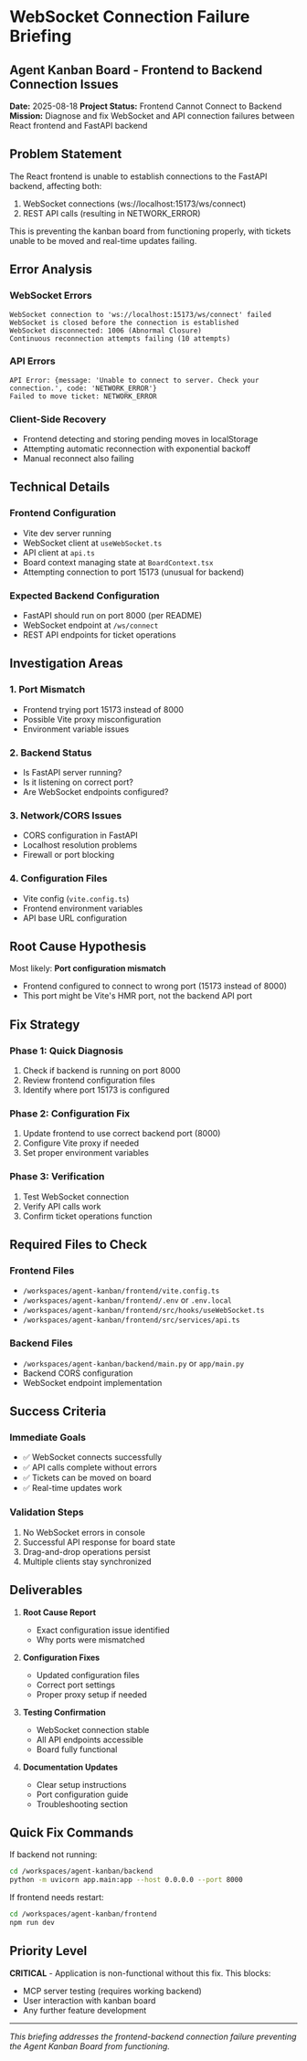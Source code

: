 # WebSocket Connection Failure Briefing
## Agent Kanban Board - Frontend to Backend Connection Issues

**Date:** 2025-08-18
**Project Status:** Frontend Cannot Connect to Backend
**Mission:** Diagnose and fix WebSocket and API connection failures between React frontend and FastAPI backend

## Problem Statement

The React frontend is unable to establish connections to the FastAPI backend, affecting both:
1. WebSocket connections (ws://localhost:15173/ws/connect)
2. REST API calls (resulting in NETWORK_ERROR)

This is preventing the kanban board from functioning properly, with tickets unable to be moved and real-time updates failing.

## Error Analysis

### WebSocket Errors
```
WebSocket connection to 'ws://localhost:15173/ws/connect' failed
WebSocket is closed before the connection is established
WebSocket disconnected: 1006 (Abnormal Closure)
Continuous reconnection attempts failing (10 attempts)
```

### API Errors
```
API Error: {message: 'Unable to connect to server. Check your connection.', code: 'NETWORK_ERROR'}
Failed to move ticket: NETWORK_ERROR
```

### Client-Side Recovery
- Frontend detecting and storing pending moves in localStorage
- Attempting automatic reconnection with exponential backoff
- Manual reconnect also failing

## Technical Details

### Frontend Configuration
- Vite dev server running
- WebSocket client at `useWebSocket.ts`
- API client at `api.ts`
- Board context managing state at `BoardContext.tsx`
- Attempting connection to port 15173 (unusual for backend)

### Expected Backend Configuration
- FastAPI should run on port 8000 (per README)
- WebSocket endpoint at `/ws/connect`
- REST API endpoints for ticket operations

## Investigation Areas

### 1. Port Mismatch
- Frontend trying port 15173 instead of 8000
- Possible Vite proxy misconfiguration
- Environment variable issues

### 2. Backend Status
- Is FastAPI server running?
- Is it listening on correct port?
- Are WebSocket endpoints configured?

### 3. Network/CORS Issues
- CORS configuration in FastAPI
- Localhost resolution problems
- Firewall or port blocking

### 4. Configuration Files
- Vite config (`vite.config.ts`)
- Frontend environment variables
- API base URL configuration

## Root Cause Hypothesis

Most likely: **Port configuration mismatch**
- Frontend configured to connect to wrong port (15173 instead of 8000)
- This port might be Vite's HMR port, not the backend API port

## Fix Strategy

### Phase 1: Quick Diagnosis
1. Check if backend is running on port 8000
2. Review frontend configuration files
3. Identify where port 15173 is configured

### Phase 2: Configuration Fix
1. Update frontend to use correct backend port (8000)
2. Configure Vite proxy if needed
3. Set proper environment variables

### Phase 3: Verification
1. Test WebSocket connection
2. Verify API calls work
3. Confirm ticket operations function

## Required Files to Check

### Frontend Files
- `/workspaces/agent-kanban/frontend/vite.config.ts`
- `/workspaces/agent-kanban/frontend/.env` or `.env.local`
- `/workspaces/agent-kanban/frontend/src/hooks/useWebSocket.ts`
- `/workspaces/agent-kanban/frontend/src/services/api.ts`

### Backend Files
- `/workspaces/agent-kanban/backend/main.py` or `app/main.py`
- Backend CORS configuration
- WebSocket endpoint implementation

## Success Criteria

### Immediate Goals
- ✅ WebSocket connects successfully
- ✅ API calls complete without errors
- ✅ Tickets can be moved on board
- ✅ Real-time updates work

### Validation Steps
1. No WebSocket errors in console
2. Successful API response for board state
3. Drag-and-drop operations persist
4. Multiple clients stay synchronized

## Deliverables

1. **Root Cause Report**
   - Exact configuration issue identified
   - Why ports were mismatched

2. **Configuration Fixes**
   - Updated configuration files
   - Correct port settings
   - Proper proxy setup if needed

3. **Testing Confirmation**
   - WebSocket connection stable
   - All API endpoints accessible
   - Board fully functional

4. **Documentation Updates**
   - Clear setup instructions
   - Port configuration guide
   - Troubleshooting section

## Quick Fix Commands

If backend not running:
```bash
cd /workspaces/agent-kanban/backend
python -m uvicorn app.main:app --host 0.0.0.0 --port 8000
```

If frontend needs restart:
```bash
cd /workspaces/agent-kanban/frontend
npm run dev
```

## Priority Level

**CRITICAL** - Application is non-functional without this fix. This blocks:
- MCP server testing (requires working backend)
- User interaction with kanban board
- Any further feature development

---

*This briefing addresses the frontend-backend connection failure preventing the Agent Kanban Board from functioning.*
